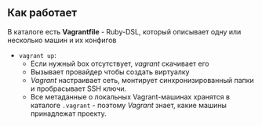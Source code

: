 ## Как работает
В каталоге есть **Vagrantfile** - Ruby-DSL, который описывает одну или несколько машин и их конфигов

- `vagrant up`:
	-  Если нужный box отсутствует, *vagrant* скачивает его
	- Вызывает провайдер чтобы создать виртуалку  
	- *Vagrant* настраивает сеть, монтирует синхронизированный папки и пробрасывает SSH ключи.
	- Все метаданные о локальных Vagrant-машинах хранятся в каталоге `.vagrant` - поэтому *Vagrant* знает, какие машины принадлежат проекту.